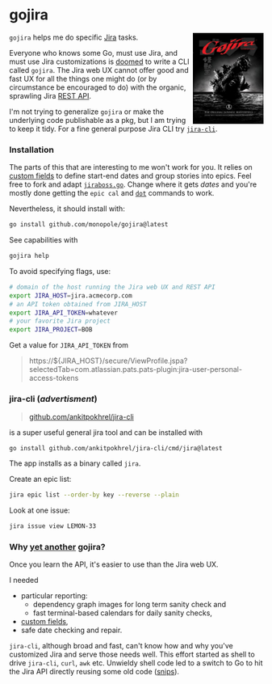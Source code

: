 [Jira]: https://www.atlassian.com/software/jira
[github.com/ankitpokhrel/jira-cli]: https://github.com/ankitpokhrel/jira-cli
[`dot`]: https://graphviz.org/docs/layouts/dot
[`jira-cli`]: #jira-cli-advertisment
[`jiraboss.go`]: internal/myj/jiraboss.go
[custom fields]: internal/myj/customfields.go
[github.com/ankitpokhrel/jira-cli]: https://github.com/ankitpokhrel/jira-cli
[REST API]: https://developer.atlassian.com/server/jira/platform/rest
[snips]: https://github.com/monopole/snips
[doomed]: https://github.com/search?q=jira+in%3Areadme+and+gojira+in%3Aname+and+language%3Ago&type=repositories&ref=advsearch
[yet another]: https://github.com/search?q=jira+in%3Areadme+and+gojira+in%3Aname+and+language%3Ago&type=repositories&ref=advsearch

# gojira


`gojira` helps me do specific [Jira] tasks.
<img src="internal/utils/gojira.jpg" align="right" height="180" width="140">

Everyone who knows some Go, must use Jira,
and must use Jira customizations is [doomed] to write a
CLI called `gojira`.  The Jira web UX
cannot offer good and fast UX for all the
things one might do (or by circumstance be encouraged to do)
with the organic, sprawling Jira [REST API].

I'm not trying to generalize `gojira` or make the underlying
code publishable as a pkg, but I am trying to keep
it tidy. For a fine general purpose Jira CLI try [`jira-cli`].

### Installation

The parts of this that are interesting to me won't work
for you.  It relies on [custom fields] to define
start-end dates and group stories into epics.
Feel free to fork and
adapt [`jiraboss.go`]. Change where it gets _dates_ and
you're mostly done getting the `epic cal` and [`dot`]
commands to work.

Nevertheless, it should install with:

```bash
go install github.com/monopole/gojira@latest
```
See capabilities with

```bash
gojira help
```

To avoid specifying flags, use:
```bash
# domain of the host running the Jira web UX and REST API
export JIRA_HOST=jira.acmecorp.com
# an API token obtained from JIRA_HOST
export JIRA_API_TOKEN=whatever
# your favorite Jira project
export JIRA_PROJECT=BOB
```

Get a value for `JIRA_API_TOKEN` from

> https://${JIRA_HOST}/secure/ViewProfile.jspa?selectedTab=com.atlassian.pats.pats-plugin:jira-user-personal-access-tokens


### jira-cli (_advertisment_)

> [github.com/ankitpokhrel/jira-cli]

is a super useful general jira tool and can be installed with

```bash
go install github.com/ankitpokhrel/jira-cli/cmd/jira@latest
```

The app installs as a binary called  `jira`.

Create an epic list:

```bash
jira epic list --order-by key --reverse --plain
```

Look at one issue:
```bash
jira issue view LEMON-33
```

### Why [yet another] gojira?
Once you learn the API, it's easier to use 
than the Jira web UX.

I needed
* particular reporting:
  * dependency graph images for long term sanity check and
  * fast terminal-based calendars for daily sanity checks,
* [custom fields],
* safe date checking and repair.

`jira-cli`, although broad and fast,
can't know how and why you've customized Jira and
serve those needs well.
This effort started as
shell to drive `jira-cli`, `curl`, `awk` etc.
Unwieldy shell code led to a
switch to Go to hit the Jira API directly reusing
some old code ([snips]).
